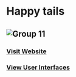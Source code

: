 
# Happy tails
![Group 11](https://github.com/GIHAA/itp-project-happy-tails/assets/86099252/e26afcc5-7e9b-4ed1-a43f-8d23630cbebf)
---
### [Visit Website](https://happytails-six.vercel.app/)
### [View User Interfaces](https://www.figma.com/file/54bJvr9pkumTVjJoskb4X7/final-screenshots?type=design&node-id=0%3A1&t=HAFOEmaXemeII2tJ-1)
